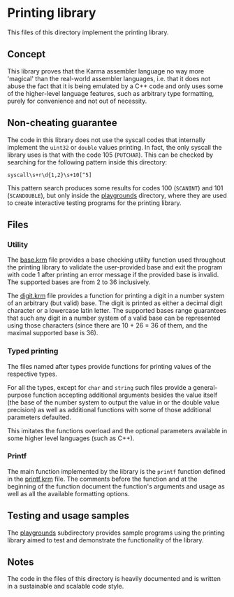 # Printing library

This files of this directory implement the printing library.

## Concept

This library proves that the Karma assembler language no way more 'magical'
than the real-world assembler languages, i.e. that it does not abuse the fact
that it is being emulated by a C++ code and only uses some of the higher-level
language features, such as arbitrary type formatting, purely for convenience
and not out of necessity.

## Non-cheating guarantee

The code in this library does not use the syscall codes that internally
implement the `uint32` or `double` values printing. In fact, the only syscall
the library uses is that with the code 105 (`PUTCHAR`). This can be checked by
searching for the following pattern inside this directory:

```regexp
syscall\s+r\d{1,2}\s+10[^5]
```

This pattern search produces some results for codes 100 (`SCANINT`) and
101 (`SCANDOUBLE`), but only inside the [playgrounds](playgrounds) directory,
where they are used to create interactive testing programs for the printing
library.

## Files

### Utility

The [base.krm](base.krm) file provides a base checking utility function used
throughout the printing library to validate the user-provided base and exit
the program with code 1 after printing an error message if the provided base is
invalid. The supported bases are from 2 to 36 inclusively.

The [digit.krm](digit.krm) file provides a function for printing a digit in
a number system of an arbitrary (but valid) base. The digit is printed as either
a decimal digit character or a lowercase latin letter. The supported bases range
guarantees that such any digit in a number system of a valid base can be
represented using those characters (since there are 10 + 26 = 36 of them, and
the maximal supported base is 36).

### Typed printing

The files named after types provide functions for printing values of
the respective types.

For all the types, except for `char` and `string` such files provide
a general-purpose function accepting additional arguments besides the value
itself (the base of the number system to output the value in or the double
value precision) as well as additional functions with some of those additional
parameters defaulted.

This imitates the functions overload and the optional parameters available
in some higher level languages (such as C++).

### Printf

The main function implemented by the library is the `printf` function defined
in the [printf.krm](printf.krm) file. The comments before the function and
at the beginning of the function document the function's arguments and
usage as well as all the available formatting options.

## Testing and usage samples

The [playgrounds](playgrounds) subdirectory provides sample programs using
the printing library aimed to test and demonstrate the functionality of
the library.

## Notes

The code in the files of this directory is heavily documented and is written
in a sustainable and scalable code style.
